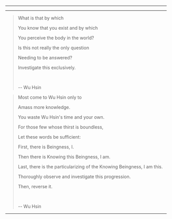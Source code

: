 
---



---


> What is that by which 
>
> You know that you exist and by which 
>
> You perceive the body in the world? 
>
> Is this not really the only question 
>
> Needing to be answered? 
>
> Investigate this exclusively.
>
>&nbsp;
>
> -- Wu Hsin


> Most come to Wu Hsin only to 
>
> Amass more knowledge. 
>
> You waste Wu Hsin's time and your own.
>
> For those few whose thirst is boundless, 
>
> Let these words be sufficient:
>
> First, there is Beingness, I. 
>
> Then there is Knowing this Beingness, I am. 
>
> Last, there is the particularizing of the Knowing Beingness, 
I am this.
>
> Thoroughly observe and investigate this progression. 
>
> Then, reverse it.
>
>&nbsp;
>
> -- Wu Hsin


---